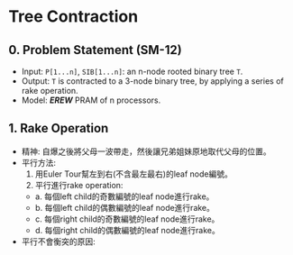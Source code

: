 # Tree Contraction

## 0. Problem Statement (SM-12)
- Input: `P[1...n]`, `SIB[1...n]`: an n-node rooted binary tree `T`.
- Output: `T` is contracted to a 3-node binary tree, by applying a series of rake operation.
- Model: ***EREW*** PRAM of n processors.

## 1. Rake Operation
- 精神: 自爆之後將父母一波帶走，然後讓兄弟姐妹原地取代父母的位置。
- 平行方法:
  1. 用Euler Tour幫左到右(不含最左最右)的leaf node編號。
  2. 平行進行rake operation:
    - a. 每個left child的奇數編號的leaf node進行rake。
    - b. 每個left child的偶數編號的leaf node進行rake。
    - c. 每個right child的奇數編號的leaf node進行rake。
    - d. 每個right child的偶數編號的leaf node進行rake。
- 平行不會衡突的原因:


